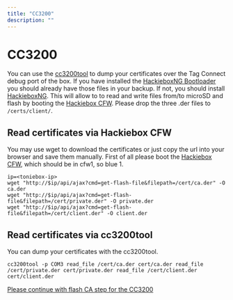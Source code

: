 ```yaml
---
title: "CC3200"
description: ""
---
```


# CC3200
You can use the [cc3200tool](https://github.com/toniebox-reverse-engineering/cc3200tool) to dump your certificates over the Tag Connect debug port of the box. If you have installed the [HackieboxNG Bootloader](/docs/custom-firmware/cc3200/hackieboxng-bl/) you should already have those files in your backup. If not, you should install [HackieboxNG](/docs/custom-firmware/cc3200/hackieboxng-bl/). This will allow to to read and write files from/to microSD and flash by booting the [Hackiebox CFW](/docs/custom-firmware/cc3200/hackiebox-cfw).
Please drop the three .der files to `/certs/client/`.

## Read certificates via Hackiebox CFW
You may use wget to download the certificates or just copy the url into your browser and save them manually.
First of all please boot the [Hackiebox CFW](/docs/custom-firmware/cc3200/hackiebox-cfw), which should be in cfw1, so blue 1.
```
ip=<toniebox-ip>
wget "http://$ip/api/ajax?cmd=get-flash-file&filepath=/cert/ca.der" -O ca.der
wget "http://$ip/api/ajax?cmd=get-flash-file&filepath=/cert/private.der" -O private.der
wget "http://$ip/api/ajax?cmd=get-flash-file&filepath=/cert/client.der" -O client.der
```

## Read certificates via cc3200tool
You can dump your certificates with the cc3200tool.
```
cc3200tool -p COM3 read_file /cert/ca.der cert/ca.der read_file /cert/private.der cert/private.der read_file /cert/client.der cert/client.der
```

[Please continue with flash CA step for the CC3200](../../flash-ca/cc3200)
